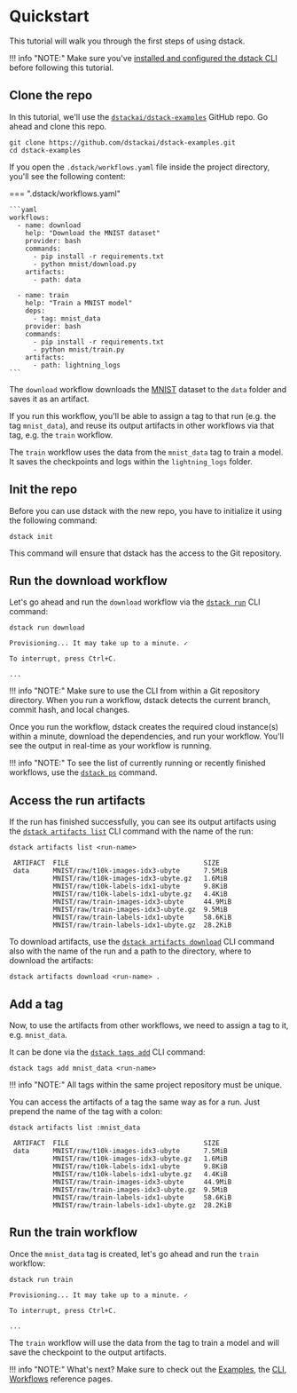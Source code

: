 # Quickstart

This tutorial will walk you through the first steps of using dstack.

!!! info "NOTE:"
    Make sure you've [installed and configured the dstack CLI](installation.md) before following this tutorial.

## Clone the repo

In this tutorial, we'll use the 
[`dstackai/dstack-examples`](https://github.com/dstackai/dstack-examples) GitHub repo. Go ahead and clone this 
repo.

```shell
git clone https://github.com/dstackai/dstack-examples.git
cd dstack-examples
```

If you open the `.dstack/workflows.yaml` file inside the project directory, you'll see the following content:

=== ".dstack/workflows.yaml"

    ```yaml
    workflows:
      - name: download
        help: "Download the MNIST dataset"
        provider: bash
        commands:
          - pip install -r requirements.txt
          - python mnist/download.py
        artifacts:
          - path: data
    
      - name: train
        help: "Train a MNIST model"
        deps:
          - tag: mnist_data
        provider: bash
        commands:
          - pip install -r requirements.txt
          - python mnist/train.py
        artifacts:
          - path: lightning_logs
    ```

The `download` workflow downloads the [MNIST](http://yann.lecun.com/exdb/mnist/) dataset
to the `data` folder and saves it as an artifact.

If you run this workflow, you'll be able to assign a tag to that run (e.g. the tag `mnist_data`), and reuse its output artifacts
in other workflows via that tag, e.g. the `train` workflow.

The `train` workflow uses the data from the `mnist_data` tag to train a model. It saves the checkpoints and logs
within the `lightning_logs` folder.

## Init the repo

Before you can use dstack with the new repo, you have to initialize it using the following command:

```shell
dstack init
```

This command will ensure that dstack has the access to the Git repository.

## Run the download workflow

Let's go ahead and run the `download` workflow via the [`dstack run`](reference/cli/run.md) CLI command:

```shell
dstack run download

Provisioning... It may take up to a minute. ✓

To interrupt, press Ctrl+C.

...
```

!!! info "NOTE:"
    Make sure to use the CLI from within a Git repository directory.
    When you run a workflow, dstack detects the current branch, commit hash, and local changes.

Once you run the workflow, dstack creates the required cloud instance(s) within a minute,
download the dependencies, and run your workflow. You'll see the output in real-time as your 
workflow is running.

!!! info "NOTE:"
    To see the list of currently running or recently finished workflows, use the [`dstack ps`](reference/cli/ps.md) command.

## Access the run artifacts

If the run has finished successfully, you can see its output artifacts using 
the [`dstack artifacts list`](reference/cli/artifacts.md#artifacts-list) CLI command with the
name of the run:

```shell
dstack artifacts list <run-name>

 ARTIFACT  FILE                                  SIZE
 data      MNIST/raw/t10k-images-idx3-ubyte      7.5MiB
           MNIST/raw/t10k-images-idx3-ubyte.gz   1.6MiB
           MNIST/raw/t10k-labels-idx1-ubyte      9.8KiB
           MNIST/raw/t10k-labels-idx1-ubyte.gz   4.4KiB
           MNIST/raw/train-images-idx3-ubyte     44.9MiB
           MNIST/raw/train-images-idx3-ubyte.gz  9.5MiB
           MNIST/raw/train-labels-idx1-ubyte     58.6KiB
           MNIST/raw/train-labels-idx1-ubyte.gz  28.2KiB
```

To download artifacts, use the [`dstack artifacts download`](reference/cli/artifacts.md#artifacts-download) CLI command 
also with the name of the run and a path to the directory, where to download the artifacts:

```shell
dstack artifacts download <run-name> .
```

## Add a tag

Now, to use the artifacts from other workflows, we need to assign a tag to it, e.g. `mnist_data`.

It can be done via the [`dstack tags add`](reference/cli/tags.md#tags-add) CLI command:

```shell
dstack tags add mnist_data <run-name>
```

!!! info "NOTE:"
    All tags within the same project repository must be unique.

You can access the artifacts of a tag the same way as for a run. Just prepend the name of the tag
with a colon:  

```shell
dstack artifacts list :mnist_data

 ARTIFACT  FILE                                  SIZE
 data      MNIST/raw/t10k-images-idx3-ubyte      7.5MiB
           MNIST/raw/t10k-images-idx3-ubyte.gz   1.6MiB
           MNIST/raw/t10k-labels-idx1-ubyte      9.8KiB
           MNIST/raw/t10k-labels-idx1-ubyte.gz   4.4KiB
           MNIST/raw/train-images-idx3-ubyte     44.9MiB
           MNIST/raw/train-images-idx3-ubyte.gz  9.5MiB
           MNIST/raw/train-labels-idx1-ubyte     58.6KiB
           MNIST/raw/train-labels-idx1-ubyte.gz  28.2KiB
```

## Run the train workflow

Once the `mnist_data` tag is created, let's go ahead and run the `train` workflow:

```shell
dstack run train

Provisioning... It may take up to a minute. ✓

To interrupt, press Ctrl+C.

...
```

The `train` workflow will use the data from the tag to train a model and will save the checkpoint to the output artifacts.

!!! info "NOTE:"
    What's next? Make sure to check out the [Examples](reference/examples/index.md), the [CLI](reference/cli/index.md), 
    [Workflows](reference/workflows/index.md) reference pages.  